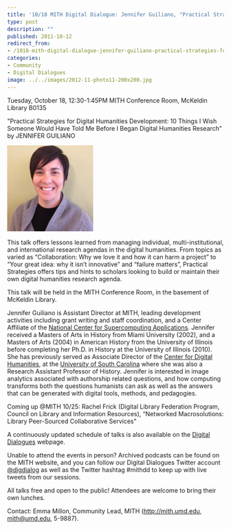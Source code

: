 ```yaml
---
title: '10/18 MITH Digital Dialogue: Jennifer Guiliano, "Practical Strategies for Digital Humanities Development: 10 Things I Wish Someone Would Have Told Me Before I Began Digital Humanities Research"'
type: post
description: ""
published: 2011-10-12
redirect_from: 
- /1018-mith-digital-dialogue-jennifer-guiliano-practical-strategies-for-digital-humanities-development-10-things-i-wish-someone-would-have-told-me-before-i-began-digital-humanities-research/
categories:
- Community
- Digital Dialogues
image: ../../images/2012-11-photo11-200x200.jpg
---
```

Tuesday, October 18, 12:30-1:45PM MITH Conference Room, McKeldin Library B0135

"Practical Strategies for Digital Humanities Development: 10 Things I Wish Someone Would Have Told Me Before I Began Digital Humanities Research" by JENNIFER GUILIANO

![Jennifer Guiliano](../../images/2012-11-photo11-200x200.jpg)

This talk offers lessons learned from managing individual, multi-institutional, and international research agendas in the digital humanities. From topics as varied as “Collaboration: Why we love it and how it can harm a project” to “Your great idea: why it isn’t innovative” and “failure matters”, Practical Strategies offers tips and hints to scholars looking to build or maintain their own digital humanities research agenda.

This talk will be held in the MITH Conference Room, in the basement of McKeldin Library.

Jennifer Guiliano is Assistant Director at MITH, leading development activities including grant writing and staff coordination, and a Center Affiliate of the [National Center for Supercomputing Applications](http://www.ncsa.illinois.edu/). Jennifer received a Masters of Arts in History from Miami University (2002), and a Masters of Arts (2004) in American History from the University of Illinois before completing her Ph.D. in History at the University of Illinois (2010). She has previously served as Associate Director of the [Center for Digital Humanities,](http://cdh.sc.edu/) at the [University of South Carolina](http://www.sc.edu/) where she was also a Research Assistant Professor of History. Jennifer is interested in image analytics associated with authorship related questions, and how computing transforms both the questions humanists can ask as well as the answers that can be generated with digital tools, methods, and pedagogies.

Coming up @MITH 10/25: Rachel Frick (Digital Library Federation Program, Council on Library and Information Resources), “Networked Macrosolutions: Library Peer-Sourced Collaborative Services"

A continuously updated schedule of talks is also available on the [Digital Dialogues](../podcast/) webpage.

Unable to attend the events in person? Archived podcasts can be found on the MITH website, and you can follow our Digital Dialogues Twitter account [@digdialog](http://twitter.com/#%21/digdialog) as well as the Twitter hashtag #mithdd to keep up with live tweets from our sessions.

All talks free and open to the public! Attendees are welcome to bring their own lunches.

Contact: Emma Millon, Community Lead, MITH (http://mith.umd.edu, mith@umd.edu, 5-9887).
